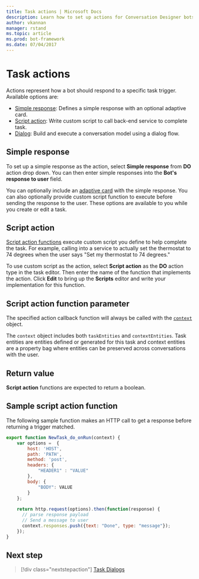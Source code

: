 ```yaml
---
title: Task actions | Microsoft Docs
description: Learn how to set up actions for Conversation Designer bots
author: vkannan
manager: rstand
ms.topic: article
ms.prod: bot-framework
ms.date: 07/04/2017
---
```

# Task actions

Actions represent how a bot should respond to a specific task trigger. Available options are:

- [Simple response](#simple-response): Defines a simple response with an optional adaptive card. 
- [Script action](#script-action): Write custom script to call back-end service to complete task.
- [Dialog](conversation-designer-dialogs.md): Build and execute a conversation model using a dialog flow.

## Simple response

To set up a simple response as the action, select **Simple response** from **DO** action drop down. You can then enter simple responses into the **Bot's response to user** field.

You can optionally include an [adaptive card](conversation-designer-adaptive-cards.md) with the simple response. You can also optionally provide custom script function to execute before sending the response to the user. These options are available to you while you create or edit a task. 

## Script action

[Script action functions](conversation-designer-context-object.md#script-callback-functions) execute custom script you define to help complete the task. For example, calling into a service to actually set the thermostat to 74 degrees when the user says "Set my thermostat to 74 degrees." 

To use custom script as the action, select **Script action** as the **DO** action type in the task editor. Then enter the name of the function that implements the action. Click **Edit** to bring up the **Scripts** editor and write your implementation for this function. 

## Script action function parameter

The specified action callback function will always be called with the [`context`](conversation-designer-context-object.md) object.

The `context` object includes both `taskEntities` and `contextEntities`. Task entities are entities defined or generated for this task and context entities are a property bag where entities can be preserved across conversations with the user.
<!-- TODO: Do we really mean across all conversations (as defined by a unique activity conversation ID) with a given user for this specific bot? 
Would be good to include detail on lifetime management and how/when to clear these.-->

<!-- ## Do action function expected return values
TODO TBD -->

## Return value
**Script action** functions are expected to return a boolean.

## Sample script action function
The following sample function makes an HTTP call to get a response before returning a trigger matched.

```javascript
export function NewTask_do_onRun(context) {
    var options =  {
        host: 'HOST',
        path: 'PATH',
        method: 'post',
        headers: {
            "HEADER1" : "VALUE"
        }, 
        body: {
            "BODY": VALUE
        }
    };
    
    return http.request(options).then(function(response) {
      // parse response payload
      // Send a message to user
      context.responses.push({text: "Done", type: "message"});
    });
} 

```

## Next step
> [!div class="nextstepaction"]
> [Task Dialogs](conversation-designer-dialogs.md)

